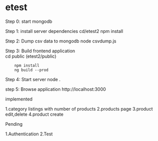 # etest

Step 0: start mongodb
       
Step 1: install server dependencies
        cd/etest2
        npm install

Step 2: Dump csv data to mongodb
        node csvdump.js

Step 3: Build frontend application      
        cd public        (etest2/public)

        npm install
        ng build --prod

Step 4: Start server
        node .   

step 5: Browse application
        http://localhost:3000

implemented

1.category listings with number of products
2.products page
3.product edit,delete
4.product create

Pending

1.Authentication
2.Test
